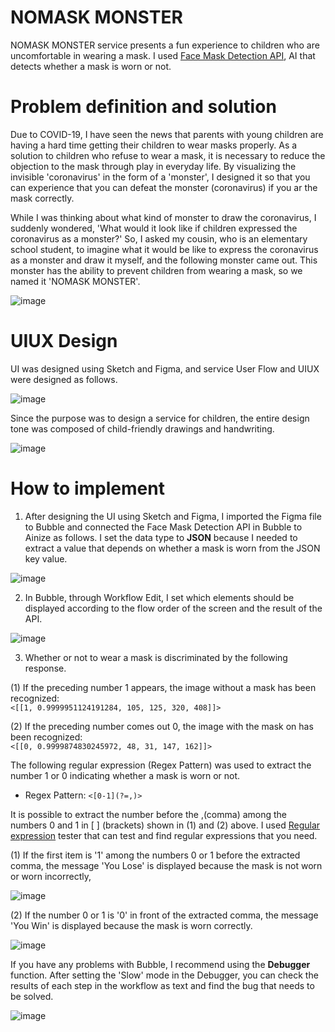 # NOMASK MONSTER
NOMASK MONSTER service presents a fun experience to children who are uncomfortable in wearing a mask.
I used [Face Mask Detection API](https://ainize.ai/woomurf/FaceMaskDetection?branch=master), AI that detects whether a mask is worn or not.

# Problem definition and solution
Due to COVID-19, I have seen the news that parents with young children are having a hard time getting their children to wear masks properly. As a solution to children who refuse to wear a mask, it is necessary to reduce the objection to the mask through play in everyday life.
By visualizing the invisible 'coronavirus' in the form of a 'monster', I designed it so that you can experience that you can defeat the monster (coronavirus) if you ar the mask correctly.

While I was thinking about what kind of monster to draw the coronavirus, I suddenly wondered, 'What would it look like if children expressed the coronavirus as a monster?' So, I asked my cousin, who is an elementary school student, to imagine what it would be like to express the coronavirus as a monster and draw it myself, and the following monster came out. This monster has the ability to prevent children from wearing a mask, so we named it 'NOMASK MONSTER'.

![image](https://user-images.githubusercontent.com/89971178/131846382-e50a18c9-ad39-4f73-b741-b642050c41bd.png)


# UIUX Design
UI was designed using Sketch and Figma, and service User Flow and UIUX were designed as follows. 

![image](https://user-images.githubusercontent.com/89971178/131847335-6b4c32b4-67a8-4ebd-82cc-c935cc2ac648.png)

Since the purpose was to design a service for children, the entire design tone was composed of child-friendly drawings and handwriting.

![image](https://user-images.githubusercontent.com/89971178/131847355-ce9fdcc4-a34e-4755-877e-bcf493bc5d68.png)


# How to implement
1. After designing the UI using Sketch and Figma, I imported the Figma file to Bubble and connected the Face Mask Detection API in Bubble to Ainize as follows. I set the data type to **JSON** because I needed to extract a value that depends on whether a mask is worn from the JSON key value.

![image](https://user-images.githubusercontent.com/89971178/131847430-147a8a15-d0ea-48ac-b575-3fbd6a364522.png)

2. In Bubble, through Workflow Edit, I set which elements should be displayed according to the flow order of the screen and the result of the API.

![image](https://user-images.githubusercontent.com/89971178/131847514-cf4b6450-eb17-4606-b2f4-c543523a5570.png)

3. Whether or not to wear a mask is discriminated by the following response.

(1) If the preceding number 1 appears, the image without a mask has been recognized:    
`<[[1, 0.9999951124191284, 105, 125, 320, 408]]>` 

(2) If the preceding number comes out 0, the image with the mask on has been recognized:   
`<[[0, 0.9999874830245972, 48, 31, 147, 162]]>`

The following regular expression (Regex Pattern) was used to extract the number 1 or 0 indicating whether a mask is worn or not.    
- Regex Pattern: `<[0-1](?=,)>`

It is possible to extract the number before the ,(comma) among the numbers 0 and 1 in [ ] (brackets) shown in (1) and (2) above. 
I used [Regular expression](https://regexr.com/) tester that can test and find regular expressions that you need.

(1) If the first item is '1' among the numbers 0 or 1 before the extracted comma, the message 'You Lose' is displayed because the mask is not worn or worn incorrectly,

![image](https://user-images.githubusercontent.com/89971178/131848188-a9a3f671-fdec-4a7a-bd6c-6c74bf116883.png)

(2) If the number 0 or 1 is '0' in front of the extracted comma, the message 'You Win' is displayed because the mask is worn correctly.

![image](https://user-images.githubusercontent.com/89971178/131848225-a4ac62c6-fd88-46b2-9979-8faa3a394a2b.png)

If you have any problems with Bubble, I recommend using the **Debugger** function. After setting the 'Slow' mode in the Debugger, you can check the results of each step in the workflow as text and find the bug that needs to be solved.

![image](https://user-images.githubusercontent.com/89971178/131848454-80e15ca2-36a3-4a02-9b64-e858bea17900.png)




